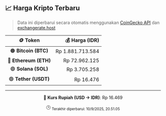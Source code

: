

<!-- HARGA_KRIPTO -->
## 📈 Harga Kripto Terbaru

> Data ini diperbarui secara otomatis menggunakan [CoinGecko API](https://www.coingecko.com/) dan [exchangerate.host](https://exchangerate.host/)

<div align="center">

| 🪙 Token | 💰 Harga (IDR) |
|:------:|---------------:|
| 🟠 **Bitcoin (BTC)**   | Rp 1.881.713.584 |
| 🔵 **Ethereum (ETH)**  | Rp 72.962.125 |
| 🟣 **Solana (SOL)**    | Rp 3.705.258 |
| 🟢 **Tether (USDT)**   | Rp 16.476 |

---

💱 **Kurs Rupiah (USD → IDR)**: Rp 16.469

🕒 <sub>Terakhir diperbarui: 10/9/2025, 20.51.05</sub>

</div>
<!-- /HARGA_KRIPTO -->